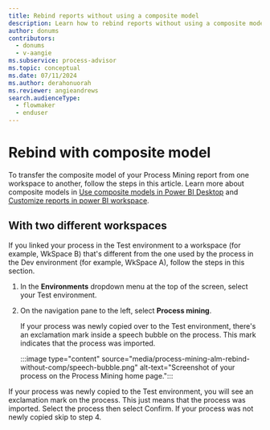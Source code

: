 ```yaml
---
title: Rebind reports without using a composite model
description: Learn how to rebind reports without using a composite model with different workspaces or the same workspace.
author: donums
contributors:
  - donums
  - v-aangie  
ms.subservice: process-advisor
ms.topic: conceptual
ms.date: 07/11/2024
ms.author: derahonuorah
ms.reviewer: angieandrews
search.audienceType: 
  - flowmaker
  - enduser
---
```


# Rebind with composite model

To transfer the composite model of your Process Mining report from one workspace to another, follow the steps in this article. Learn more about composite models in [Use composite models in Power BI Desktop](/power-bi/transform-model/desktop-composite-models) and [Customize reports in power BI workspace](process-mining-pbi-workspace.md#customize-reports-in-power-bi-workspace).

## With two different workspaces

If you linked your process in the Test environment to a workspace (for example, WkSpace B) that's different from the one used by the process in the Dev environment (for example, WkSpace A), follow the steps in this section.

1. In the **Environments** dropdown menu at the top of the screen, select your Test environment.
1. On the navigation pane to the left, select **Process mining**.

    If your process was newly copied over to the Test environment, there's an exclamation mark inside a speech bubble on the process. This mark indicates that the process was imported.

    :::image type="content" source="media/process-mining-alm-rebind-without-comp/speech-bubble.png" alt-text="Screenshot of your process on the Process Mining home page.":::

If your process was newly copied to the Test environment, you will see an exclamation mark on the process. This just means that the process was imported. Select the process then select Confirm. If your process was not newly copied skip to step 4.



